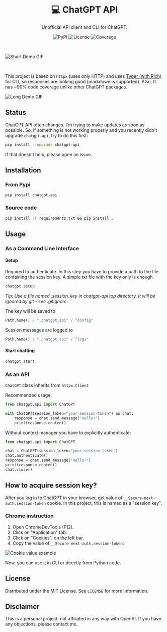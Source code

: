 <h1 align="center">💻 ChatGPT API</h1>

<p align="center">Unofficial API client and CLI for ChatGPT.</p>

<p align="center">
    <img alt="PyPI" src="https://img.shields.io/pypi/v/chatgpt-api">
    <img alt="License" src="https://img.shields.io/github/license/mbroton/chatgpt-api">
    <img alt="Coverage" src="https://img.shields.io/badge/coverage-85%25-green">
</p>
<br>

![Short Demo GIF](https://user-images.githubusercontent.com/50829834/205704349-183b1e73-6e3e-4c91-b537-c51e5cefdf17.gif)

<br>

This project is based on `httpx` (uses only HTTP) and uses [Typer (with Rich)](https://typer.tiangolo.com/) for CLI, so responses are looking good (markdown is supported). Also, It has ~90% code coverage unlike other ChatGPT packages.

![Long Demo GIF](https://user-images.githubusercontent.com/50829834/206066495-2ed2ae06-899a-41df-8d9e-b1dfc048cfaa.gif)


## Status

ChatGPT API often changes. I'm trying to make updates as soon as possible. So, if something is not working properly and you recently didn't upgrade `chatgpt-api`, try to do this first:

```sh
pip install --upgrade chatgpt-api
```

If that doesn't help, please open an issue.


## Installation
### From Pypi
```
pip install chatgpt-api
```

### Source code
```sh
pip install -r requirements.txt && pip install .
```

## Usage

### As a Command Line Interface

#### Setup

Required to authenticate. In this step you have to provide a path to the file containing the session key. A simple txt file with the key only is enough.
```sh
chatgpt setup
```

*Tip: Use a file named .session_key in chatgpt-api top directory. It will be ignored by git - see .gitignore.*

The key will be saved to
```python
Path.home() / ".chatgpt_api" / "config"
```

Session messages are logged to
```python
Path.home() / ".chatgpt_api" / "logs"
```

#### Start chatting

```sh
chatgpt start
```

### As an API

`ChatGPT` class inherits from `httpx.Client`

Recommended usage:

```python
from chatgpt.api import ChatGPT

with ChatGPT(session_token="your-session-token") as chat:
    response = chat.send_message("Hello!")
    print(response.content)
```

Without context manager you have to explicitly authenticate:
```python
from chatgpt.api import ChatGPT

chat = ChatGPT(session_token="your-session-token")
chat.authenticate()
response = chat.send_message("Hello!")
print(response.content)
chat.close()
```

## How to acquire session key?

After you log in to ChatGPT in your browser, get value of `__Secure-next-auth.session-token` cookie. In this project, this is named as a "session key".

### Chrome instruction

1. Open ChromeDevTools (F12).
2. Click on "Application" tab.
3. Click on "Cookies", on the left bar.
4. Copy the value of `__Secure-next-auth.session-token`:

![Cookie value example](https://user-images.githubusercontent.com/50829834/205708256-56f8892d-987d-4ff4-9412-2c23754ecd06.png)

Now, you can use it in CLI or directly from Python code.

## License

Distributed under the MIT License. See `LICENSE` for more information.

## Disclaimer

This is a personal project, not affiliated in any way with OpenAI. If you have any objections, please contact me.

